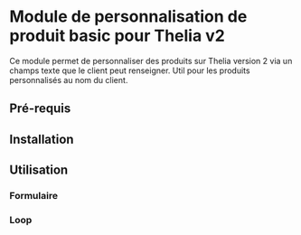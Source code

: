 # Module de personnalisation de produit basic pour Thelia v2

Ce module permet de personnaliser des produits sur Thelia version 2 via un champs texte que le client peut renseigner. Util pour les produits personnalisés au nom du client.

## Pré-requis

## Installation

## Utilisation

### Formulaire

### Loop

